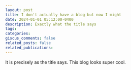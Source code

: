```yaml
---
layout: post
title: I don't actually have a blog but now I might
date: 2024-01-01 05:12:00-0400
description: Exactly what the title says
tags: 
categories: 
giscus_comments: false
related_posts: false
related_publications: 
---
```

It is precisely as the title says. This blog looks super cool.
